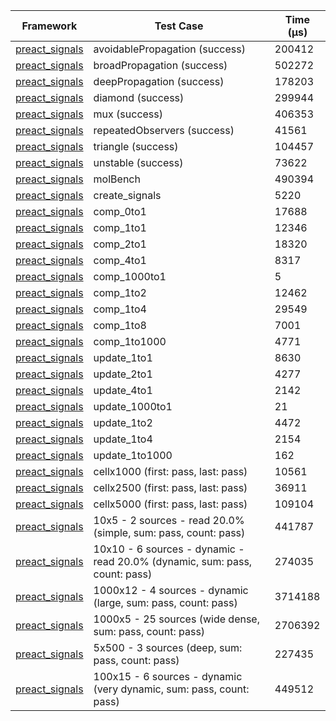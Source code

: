 | Framework | Test Case | Time (μs) |
| --- | --- | --- |
| [preact_signals](https://pub.dev/packages/preact_signals) | avoidablePropagation (success) | 200412 |
| [preact_signals](https://pub.dev/packages/preact_signals) | broadPropagation (success) | 502272 |
| [preact_signals](https://pub.dev/packages/preact_signals) | deepPropagation (success) | 178203 |
| [preact_signals](https://pub.dev/packages/preact_signals) | diamond (success) | 299944 |
| [preact_signals](https://pub.dev/packages/preact_signals) | mux (success) | 406353 |
| [preact_signals](https://pub.dev/packages/preact_signals) | repeatedObservers (success) | 41561 |
| [preact_signals](https://pub.dev/packages/preact_signals) | triangle (success) | 104457 |
| [preact_signals](https://pub.dev/packages/preact_signals) | unstable (success) | 73622 |
| [preact_signals](https://pub.dev/packages/preact_signals) | molBench | 490394 |
| [preact_signals](https://pub.dev/packages/preact_signals) | create_signals | 5220 |
| [preact_signals](https://pub.dev/packages/preact_signals) | comp_0to1 | 17688 |
| [preact_signals](https://pub.dev/packages/preact_signals) | comp_1to1 | 12346 |
| [preact_signals](https://pub.dev/packages/preact_signals) | comp_2to1 | 18320 |
| [preact_signals](https://pub.dev/packages/preact_signals) | comp_4to1 | 8317 |
| [preact_signals](https://pub.dev/packages/preact_signals) | comp_1000to1 | 5 |
| [preact_signals](https://pub.dev/packages/preact_signals) | comp_1to2 | 12462 |
| [preact_signals](https://pub.dev/packages/preact_signals) | comp_1to4 | 29549 |
| [preact_signals](https://pub.dev/packages/preact_signals) | comp_1to8 | 7001 |
| [preact_signals](https://pub.dev/packages/preact_signals) | comp_1to1000 | 4771 |
| [preact_signals](https://pub.dev/packages/preact_signals) | update_1to1 | 8630 |
| [preact_signals](https://pub.dev/packages/preact_signals) | update_2to1 | 4277 |
| [preact_signals](https://pub.dev/packages/preact_signals) | update_4to1 | 2142 |
| [preact_signals](https://pub.dev/packages/preact_signals) | update_1000to1 | 21 |
| [preact_signals](https://pub.dev/packages/preact_signals) | update_1to2 | 4472 |
| [preact_signals](https://pub.dev/packages/preact_signals) | update_1to4 | 2154 |
| [preact_signals](https://pub.dev/packages/preact_signals) | update_1to1000 | 162 |
| [preact_signals](https://pub.dev/packages/preact_signals) | cellx1000 (first: pass, last: pass) | 10561 |
| [preact_signals](https://pub.dev/packages/preact_signals) | cellx2500 (first: pass, last: pass) | 36911 |
| [preact_signals](https://pub.dev/packages/preact_signals) | cellx5000 (first: pass, last: pass) | 109104 |
| [preact_signals](https://pub.dev/packages/preact_signals) | 10x5 - 2 sources - read 20.0% (simple, sum: pass, count: pass) | 441787 |
| [preact_signals](https://pub.dev/packages/preact_signals) | 10x10 - 6 sources - dynamic - read 20.0% (dynamic, sum: pass, count: pass) | 274035 |
| [preact_signals](https://pub.dev/packages/preact_signals) | 1000x12 - 4 sources - dynamic (large, sum: pass, count: pass) | 3714188 |
| [preact_signals](https://pub.dev/packages/preact_signals) | 1000x5 - 25 sources (wide dense, sum: pass, count: pass) | 2706392 |
| [preact_signals](https://pub.dev/packages/preact_signals) | 5x500 - 3 sources (deep, sum: pass, count: pass) | 227435 |
| [preact_signals](https://pub.dev/packages/preact_signals) | 100x15 - 6 sources - dynamic (very dynamic, sum: pass, count: pass) | 449512 |
